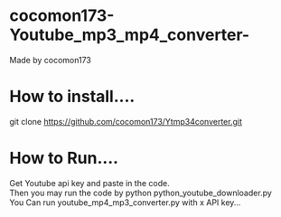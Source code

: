 # cocomon173-Youtube_mp3_mp4_converter-
Made by cocomon173
# How to install....
git clone https://github.com/cocomon173/Ytmp34converter.git
# How to Run....
Get Youtube api key and paste in the code.  
Then you may run the code by python python_youtube_downloader.py  
You Can run youtube_mp4_mp3_converter.py with x API key...
